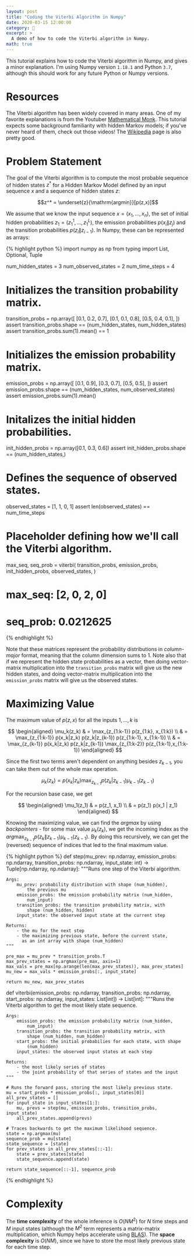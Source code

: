 ```yaml
---
layout: post
title: "Coding the Viterbi Algorithm in Numpy"
date: 2020-03-15 12:00:00
category: 🔨
excerpt: >
  A demo of how to code the Viterbi algorithm in Numpy.
math: true
---
```


This tutorial explains how to code the Viterbi algorithm in Numpy, and gives a minor explanation. I'm using Numpy version `1.18.1` and Python `3.7`, although this should work for any future Python or Numpy versions.

# Resources

The Viterbi algorithm has been widely covered in many areas. One of my favorite explanations is from the Youtuber [Mathematical Monk][mathematical-monk]. This tutorial expects some background familiarity with hidden Markov models; if you've never heard of them, check out those videos! The [Wikipedia][wikipedia] page is also pretty good.

# Problem Statement

The goal of the Viterbi algorithm is to compute the most probable sequence of hidden states $z^*$ for a Hidden Markov Model defined by an input sequence $x$ and a sequence of hidden states $z$:

$$z^* = \underset{z}{\mathrm{argmin}}[p(z,x)]$$

We assume that we know the input sequence $x = (x_1, ..., x_n)$, the set of initial hidden probabilities $z_1 = (z_1^1, ..., z_1^L)$, the emission probabilities $p(x_i \| z_j)$ and the transition probabilities $p(z_i \| z_{i-1})$. In Numpy, these can be represented as arrays:

{% highlight python %}
import numpy as np
from typing import List, Optional, Tuple

num_hidden_states = 3
num_observed_states = 2
num_time_steps = 4

# Initializes the transition probability matrix.
transition_probs = np.array([
    [0.1, 0.2, 0.7],
    [0.1, 0.1, 0.8],
    [0.5, 0.4, 0.1],
])
assert transition_probs.shape == (num_hidden_states, num_hidden_states)
assert transition_probs.sum(1).mean() == 1

# Initializes the emission probability matrix.
emission_probs = np.array([
    [0.1, 0.9],
    [0.3, 0.7],
    [0.5, 0.5],
])
assert emission_probs.shape == (num_hidden_states, num_observed_states)
assert emission_probs.sum(1).mean()

# Initalizes the initial hidden probabilities.
init_hidden_probs = np.array([0.1, 0.3, 0.6])
assert init_hidden_probs.shape == (num_hidden_states,)

# Defines the sequence of observed states.
observed_states = [1, 1, 0, 1]
assert len(observed_states) == num_time_steps

# Placeholder defining how we'll call the Viterbi algorithm.
max_seq, seq_prob = viterbi(
    transition_probs,
    emission_probs,
    init_hidden_probs,
    observed_states,
)
# max_seq: [2, 0, 2, 0]
# seq_prob: 0.0212625
{% endhighlight %}

Note that these matrices represent the probability distributions in *column-major* format, meaning that the column dimension sums to 1. Note also that if we represent the hidden state probabilities as a vector, then doing vector-matrix multiplication into the `transition_probs` matrix will give us the new hidden states, and doing vector-matrix multiplication into the `emission_probs` matrix will give us the observed states.

# Maximizing Value

The maximum value of $p(z, x)$ for all the inputs $1, ..., k$ is

$$
\begin{aligned}
\mu_k(z_k) & = \max_{z_{1:k-1}} p(z_{1:k}, x_{1:k}) \\
& = \max_{z_{1:k-1}} p(x_k|z_k) p(z_k|z_{k-1}) p(z_{1:k-1}, x_{1:k-1}) \\
& = \max_{z_{k-1}} p(x_k|z_k) p(z_k|z_{k-1}) \max_{z_{1:k-2}} p(z_{1:k-1},x_{1:k-1})
\end{aligned}
$$

Since the first two terms aren't dependent on anything besides $z_{k-1}$, you can take them out of the whole max operation.

$$\mu_k(z_k) = p(x_k|z_k) \max_{z_{k-1}} p(z_k|z_{k-1}) \mu_{k-1}(z_{k-1})$$

For the recursion base case, we get

$$
\begin{aligned}
\mu_1(z_1) & = p(z_1, x_1) \\
& = p(z_1) p(x_1 | z_1)
\end{aligned}
$$

Knowing the maximizing value, we can find the *argmax* by using *backpointers* - for some max value $\mu_k(z_k)$, we get the incoming index as the $arg \max_{z_{k-1}} p(z_k \| z_{k-1}) \mu_{k-1}(z_{k-1})$. By doing this recursively, we can get the (reversed) sequence of indices that led to the final maximum value.

{% highlight python %}
def step(mu_prev: np.ndarray,
         emission_probs: np.ndarray,
         transition_probs: np.ndarray,
         input_state: int) -> Tuple[np.ndarray, np.ndarray]:
    """Runs one step of the Viterbi algorithm.
    
    Args:
        mu_prev: probability distribution with shape (num_hidden),
            the previous mu
        emission_probs: the emission probability matrix (num_hidden,
            num_input)
        transition_probs: the transition probability matrix, with
            shape (num_hidden, hidden)
        input_state: the observed input state at the current step
    
    Returns:
        - the mu for the next step
        - the maximizing previous state, before the current state,
          as an int array with shape (num_hidden)
    """
    
    pre_max = mu_prev * transition_probs.T
    max_prev_states = np.argmax(pre_max, axis=1)
    max_vals = pre_max[np.arange(len(max_prev_states)), max_prev_states]
    mu_new = max_vals * emission_probs[:, input_state]
    
    return mu_new, max_prev_states


def viterbi(emission_probs: np.ndarray,
            transition_probs: np.ndarray,
            start_probs: np.ndarray,
            input_states: List[int]) -> List[int]:
    """Runs the Viterbi algorithm to get the most likely state sequence.
    
    Args:
        emission_probs: the emission probability matrix (num_hidden,
            num_input)
        transition_probs: the transition probability matrix, with
            shape (num_hidden, num_hidden)
        start_probs: the initial probabilies for each state, with shape
            (num_hidden)
        input_states: the observed input states at each step
    
    Returns:
        - the most likely series of states
        - the joint probability of that series of states and the input
    """
    
    # Runs the forward pass, storing the most likely previous state.
    mu = start_probs * emission_probs[:, input_states[0]]
    all_prev_states = []
    for input_state in input_states[1:]:
        mu, prevs = step(mu, emission_probs, transition_probs, input_state)
        all_prev_states.append(prevs)
    
    # Traces backwards to get the maximum likelihood sequence.
    state = np.argmax(mu)
    sequence_prob = mu[state]
    state_sequence = [state]
    for prev_states in all_prev_states[::-1]:
        state = prev_states[state]
        state_sequence.append(state)
    
    return state_sequence[::-1], sequence_prob
{% endhighlight %}

# Complexity

The **time complexity** of the whole inference is $O(N M^2)$ for $N$ time steps and $M$ input states (although the $M^2$ term represents a matrix-matrix multiplication, which Numpy helps accelerate using [BLAS][blas-wikipedia]). The **space complexity** is $O(N M)$, since we have to store the most likely previous state for each time step.

[mathematical-monk]: https://www.youtube.com/watch?v=RwwfUICZLsA&list=PLD0F06AA0D2E8FFBA&index=105
[wikipedia]: https://en.wikipedia.org/wiki/Viterbi_algorithm
[blas-wikipedia]: https://en.wikipedia.org/wiki/Basic_Linear_Algebra_Subprograms
